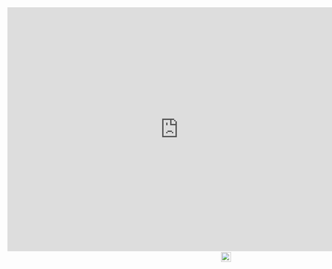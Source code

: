 <iframe scrolling="no" frameborder="0" marginheight="0px" marginwidth="0px" style="display: initial; margin: 0 auto;" src="https://cbhighcharts2021.s3.eu-west-2.amazonaws.com/climate-justice/cumulative-emissions/cumulative-emissions.html" width="770px" height="550px"></iframe><span style="display:block; height:22px; max-width:770px;"><a href="https://www.carbonbrief.org" target="_blank"><img src="https://s3.eu-west-2.amazonaws.com/cbhighcharts2019/cb-logo-highcharts.svg" style="width: 22px; height: 22px; margin-top: 2px; margin-bottom: 2px; float:right; background-repeat: no-repeat; background-size: contain;"/></span>
 
